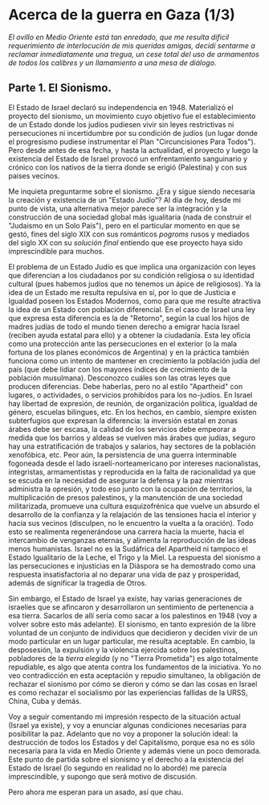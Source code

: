 # Acerca de la guerra en Gaza (1/3)


*El ovillo en Medio Oriente está tan enredado, que me resulta dificil
requerimiento de interlocución de mis queridas amigas, decidí sentarme a
reclamar inmediatamente una tregua, un cese total del uso de armamentos
de todos los calibres y un llamamiento a una mesa de diálogo.*

## Parte 1. El Sionismo.

El Estado de Israel declaró su independencia en 1948. Materializó el
proyecto del sionismo, un movimiento cuyo objetivo fue el
establecimiento de un Estado donde los judíos pudiesen vivir sin leyes
restrictivas ni persecuciones ni incertidumbre por su condición de
judíos (un lugar donde el progresismo pudiese instrumentar el Plan
\"Circuncisiones Para Todos\"). Pero desde antes de esa fecha, y hasta
la actualidad, el proyecto y luego la existencia del Estado de Israel
provocó un enfrentamiento sanguinario y crónico con los nativos de la
tierra donde se erigió (Palestina) y con sus paises vecinos.

Me inquieta preguntarme sobre el sionismo. ¿Era y sigue siendo necesaria
la creación y existencia de un \"Estado Judío\"? Al día de hoy, desde mi
punto de vista, una alternativa mejor parece ser la integración y la
construcción de una sociedad global más igualitaria (nada de construir
el \"Judaismo en un Solo País\"), pero en el particular momento en que
se gestó, fines del siglo XIX con sus románticos *pogroms* rusos y
mediados del siglo XX con su *solución final* entiendo que ese proyecto
haya sido imprescindible para muchos.

El problema de un Estado Judío es que implica una organización con leyes
que diferencian a los ciudadanos por su condición religiosa o su
identidad cultural (pues habemos judíos que no tenemos un ápice de
religiosos). Ya la idea de un Estado me resulta repulsiva en sí, por lo
que de Justicia e Igualdad poseen los Estados Modernos, como para que me
resulte atractiva la idea de un Estado con población diferencial. En el
caso de Israel una ley que expresa esta diferencia es la de \"Retorno\",
según la cual los hijos de madres judías de todo el mundo tienen derecho
a emigrar hacia Israel (reciben ayuda estatal para ello) y a obtener la
ciudadanía. Esta ley oficia como una protección ante las persecuciones
en el exterior (o la mala fortuna de los planes económicos de Argentina)
y en la práctica también funciona como un intento de mantener en
crecimiento la población judía del país (que debe lidiar con los mayores
índices de crecimiento de la población musulmana). Desconozco cuáles son
las otras leyes que producen diferencias. Debe haberlas, pero no al
estilo \"Apartheid\" con lugares, o actividades, o servicios prohibidos
para los no-judíos. En Israel hay libertad de expresión, de reunión, de
organización política, igualdad de género, escuelas bilingues, etc. En
los hechos, en cambio, siempre existen subterfugios que expresan la
diferencia: la inversión estatal en zonas árabes debe ser escasa, la
calidad de los servicios debe empeorar a medida que los barrios y aldeas
se vuelven más árabes que judías, seguro hay una estratificación de
trabajos y salarios, hay sectores de la población xenofóbica, etc. Peor
aún, la persistencia de una guerra interminable fogoneada desde el lado
israelí-norteamericano por intereses nacionalistas, integristas,
armamentistas y reproducida en la falta de racionalidad ya que se escuda
en la necesidad de asegurar la defensa y la paz mientras administra la
opresión, y todo eso junto con la ocupación de territorios, la
multiplicación de presos palestinos, y la manutención de una sociedad
militarizada, promueve una cultura esquizofrénica que vuelve un absurdo
el desarrollo de la confianza y la relajación de las tensiones hacia el
interior y hacia sus vecinos (disculpen, no le encuentro la vuelta a la
oración). Todo esto se realimenta regenerándose una carrera hacia la
muerte, hacia el intercambio de venganzas eternas, y alimenta la
reproducción de las ideas menos humanistas. Israel no es la Sudáfrica
del Apartheid ni tampoco el Estado Igualitario de la Leche, el Trigo y
la Miel. La respuesta del sionismo a las persecuciones e injusticias en
la Diáspora se ha demostrado como una respuesta insatisfactoria al no
deparar una vida de paz y prosperidad, además de significar la tragedia
de Otros.

Sin embargo, el Estado de Israel ya existe, hay varias generaciones de
israelíes que se afincaron y desarrollaron un sentimiento de pertenencia
a esa tierra. Sacarlos de allí sería como sacar a los palestinos en 1948
(voy a volver sobre esto más adelante). El sionismo, en tanto expresión
de la libre voluntad de un conjunto de individuos que decidieron y
deciden vivir de un modo particular en un lugar particular, me resulta
aceptable. En cambio, la desposesión, la expulsión y la violencia
ejercida sobre los palestinos, pobladores de la *tierra elegida* (y no
\"Tierra Prometida\") es algo totalmente repudiable, es algo que atenta
contra los fundamentos de la iniciativa. Yo no veo contradicción en esta
aceptación y repudio simultaneo, la obligación de rechazar el sionismo
por cómo se dieron y cómo se dan las cosas en Israel es como rechazar el
socialismo por las experiencias fallidas de la URSS, China, Cuba y
demás.

Voy a seguir comentando mi impresión respecto de la situación actual
(Israel ya existe), y voy a enunciar algunas condiciones necesarias para
posibilitar la paz. Adelanto que no voy a proponer la solución ideal: la
destrucción de todos los Estados y del Capitalismo, porque esa no es
sólo necesaria para la vida en Medio Oriente y además viene un poco
demorada. Este punto de partida sobre el sionismo y el derecho a la
existencia del Estado de Israel (lo segundo en realidad no lo abordé) me
parecía imprescindible, y supongo que será motivo de discusión.

Pero ahora me esperan para un asado, así que chau.

